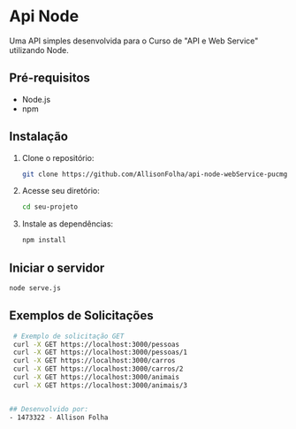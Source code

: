 # Api Node

Uma API simples desenvolvida para o Curso de "API e Web Service" utilizando Node.

## Pré-requisitos

- Node.js
- npm

## Instalação

1. Clone o repositório:

   ```bash
   git clone https://github.com/AllisonFolha/api-node-webService-pucmg.git
   ```

2. Acesse seu diretório:
   
   ```bash
   cd seu-projeto
   ```

3. Instale as dependências:
   
   ```bash
   npm install
   ```

## Iniciar o servidor
   
   ```bash
   node serve.js
   ```
  
## Exemplos de Solicitações

   ```bash
    # Exemplo de solicitação GET
    curl -X GET https://localhost:3000/pessoas
    curl -X GET https://localhost:3000/pessoas/1
    curl -X GET https://localhost:3000/carros
    curl -X GET https://localhost:3000/carros/2
    curl -X GET https://localhost:3000/animais
    curl -X GET https://localhost:3000/animais/3


## Desenvolvido por:
- 1473322 - Allison Folha